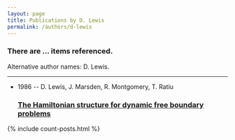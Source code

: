 ```yaml
---
layout: page
title: Publications by D. Lewis
permalink: /authors/d-lewis
---
```


<h3 id="number-posts">There are ... items referenced.</h3>
<p id='info-authors'>Alternative author names: D. Lewis.</p>
<hr />
<ul class="post-list">
<li><span class='post-meta'>1986 -- D. Lewis, J. Marsden, R. Montgomery, T. Ratiu</span><h3><a class='post-link' href="{{ site.baseurl }}/the-hamiltonian-structure-for-dynamic-free-boundary-problems">The Hamiltonian structure for dynamic free boundary problems</a></h3></li>

</ul>
{% include count-posts.html %}
